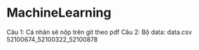 # MachineLearning
Câu 1: Cá nhân sẽ nộp trên git theo pdf
Câu 2:
Bộ data: data.csv
52100674_52100322_52100878
